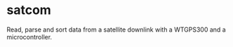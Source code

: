# satcom
Read, parse and sort data from a satellite downlink with a WTGPS300 and a microcontroller.
